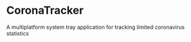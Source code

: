 # CoronaTracker
A multiplatform system tray application for tracking limited coronavirus statistics
